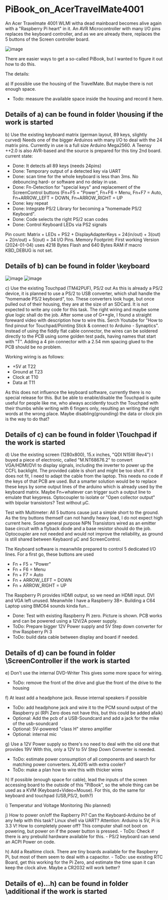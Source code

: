 # PiBook_on_AcerTravelMate4001
An Acer Travelmate 4001 WLMI witha dead mainboard becomes alive again with a "Raspberry Pi heart" in it.
An AVR Microcontroller with many I/O pins replaces the keyboard controller, and as we are already there,
replaces the 5 buttons of the Screen controller board.

![image](Overview.png)
    
There are easier ways to get a so-called PiBook, but I wanted to figure it out how to do this. 

The details:

a) If possible use the housing of the TravelMate. But maybe there is not enough space.
  - Todo: measure the available space inside the housing and record it here.


## Details of a) can be found in folder \housing if the work is started

b) Use the existing keyboard matrix (german layout, 89 keys, slightly curved)
  Needs one of the bigger Arduinos with many I/O to deal with the 24 matrix pins.
  Currently in use is a full size Arduino Mega2560. A Teensy ++2.0 is also AVR-based and the source is prepared for this tiny 2nd board.
  current state:
  - Done: It detects all 89 keys (needs 24pins)
  - Done: Temporary output of a detected key via UART
  - Done: scan time for the whole keyboard is less than 3ms. No debouncing hard- or software and no delay in use. 
  - Done: Fn-Detection for "special keys" and replacement of the ScreenControl buttons (Fn+F5 = "Power", Fn+F6 = Menu, Fn+F7 = Auto, Fn+ARROW_LEFT = DOWN, Fn+ARROW_RIGHT = UP  
  - Done: key repeat
  - Done: Integrate PS/2 Library for becoming a "homemade PS/2 Keyboard".
  - Done: Code selects the right PS/2 scan codes
  - Done: Control Keyboard LEDs via PS2 signals
   
  
  Pin count: Matrix + LEDs + PS2 + DisplayAdapterKeys = 24(in/out) + 3(out) + 2(in/out) + 5(out) = 34 I/O Pins.
  Memory Footprint: First working Version (2024-01-04) uses 4218 Bytes Flash and 640 Bytes RAM if macro KBD_DEBUG is not set.
  
## Details of b) can be found in folder \keyboard

![image](Keyboard/Keyboard_on_board.JPEG)
![image](Keyboard/Keyboard_Teensy_connected.jpg)
  
c) Use the existing Touchpad (TM42PUF), PS/2 out
  As this is already a PS/2 device, it is planned to use a PS/2 to USB converter, which shall handle the "homemade PS/2 keyboard", too.
  These converters look huge, but once pulled out of their housing, they are at the size of an SDCard.
  It is not expected to write any code for this task. The right wiring and maybe some glue logic shall do the job.
  After some use of G**gle, I found a straight foreward video with description how to wire this. Serch Youtube for 
  "How to find pinout for Touchpad/Pointing Stick & connect to Arduino - Synaptics". Instead of using the fiddly flat cable connector,
  the wires can be soldered directly to the PCB using some golden test pads, having names that start with "T". 
  Adding a 4 pin connector with a 2.54 mm spacing glued to the PCB should be no problem.
  
  Working wiring is as follows:
- +5V at T22
- Ground at T23
- Clock at T10
- Data at T11

As this does not influence the keyboard software, currently there is no special release for this.
But be able to enable/disable the Touchpad is quite useful for people like me, who always accidently touch the Touchpad with their thumbs while writing with 6 fingers only,
resulting an writing the right words at the wrong place. Maybe disabling(grounding) the data or clock pin is the way to do that?
  
## Details of c) can be found in folder \Touchpad if the work is started

d) Use the existing screen (1280x800), 15.x inches, "QDI N15W Rev4")
  I buyed a piece of electronic, called "M.NT68676.2" to convert VGA/HDMI/DVI to display signals, including the inverter to power up the CCFL backlight.
  The provided cable is short and might be too short. If it does not fit, I need to adapt the cable from the laptop.
  This needs no code if the keys of that PCB are used. But a smarter solution would be to replace these keys by some output lines of the arduino which is
  already used by the keyboard matrix. Maybe Fn+whatever can trigger such a output line to emulate that keypress.
  Optocoupler to isolate or "Open collector output" with bipolar transistors? Test without µC.
  
  Test with Multimeter: All 5 buttons cause just a simple short to the ground. As the tiny buttons themself can not handly heavy load, I do not expect high current here. 
  Some general purpose NPN Transistors wired as an emitter base circuit with a flyback diode and a base resistor should do the job. Optocoupler are not needed and would 
  not improve the reliability, as ground is still shared between Keybaord µC and ScreenControl.
  
  The Keyboard software is meanwhile prepared to control 5 dedicated I/O lines. For a first go, these buttons are used
  - Fn + F5 = "Power"
  - Fn + F6 = Menu
  - Fn + F7 = Auto
  - Fn + ARROW_LEFT = DOWN
  - Fn + ARROW_RIGHT = UP
 
  The Raspberry Pi provides HDMI output, so we need an HDMI input. DVI and VGA left unused. 
  Meanwhile I have a Raspberry 3B+. Building a C64 Laptop using BMC64 sounds kinda fun...

  - Done: Test with existing Raspberry Pi zero. Picture is shown. PCB works and can be powered using a 12V/2A power supply.
  - ToDo: Prepare bigger 12V Power supply and 5V Step down converter for thw Raspberry Pi 3 
  - ToDo: build data cable between display and board if needed.

## Details of d) can be found in folder \ScreenController if the work is started

e) Don't use the internal DVD-Writer
  This gives some more space for wiring.
  - ToDo: remove the front of the drive and glue the front of the drive to the housing
  
f) At least add a headphone jack. Reuse internal speakers if possible 
  - ToDo: add headphone jack and wire it to the PCM sound output of the Raspberry pi (RPi Zero does not have this, but this could be added afaik)
  - Optional: Add the pcb of a USB-Soundcard and add a jack for the mike of the usb-soundcard
  - Optional: 5V-powered "class H" stereo amplifier
  - Optional: internal mic
 
g) Use a 12V Power supply so there's no need to deal with the old one that provides 19V
  With this, only a 12V to 5V Step Down Converter is needed. 
  - ToDo: estimate power consumption of all components and search for matching power converters. XL4015 with extra cooler?
  - ToDo: make a plan how to wire this with thicker wires
  
h) If possible (enough space for cable), lead the inputs of the screen accessing board to the outside of this "PiBook", so the whole thing can be used as a KVM (Keyboard+Video+Mouse).
    For this, do the same for keyboard and touchpad (USB,PS/2, both?)

i) Temperatur and Voltage Monitoring (No planned)
  
j) How to power on/off the Rapberry Pi? 
	Can the Keyboard-Arduino be of any help with this task? Linux shell via UART? Attention: Arduino is 5V, Pi is 3.3 V!
	How to completely power off? This computer shall not boot on powering, but power on if the power button is pressed.
	- ToDo: Check if there is any prebuild hardware available for this.
 	- PS/2 keyboard can send an ACPI Power on code.


h) Add a Realtime clock. There are tiny boards available for the Raspberry Pi, but most of them seem to deal with a capacitor.
	- ToDo: use existing RTC Board, get this working for the Pi Zero, and estimate the time span it can keep the clock alive. Maybe a CR2032 will work better?
	
## Details of e)...h) can be found in folder \additional if the work is started


